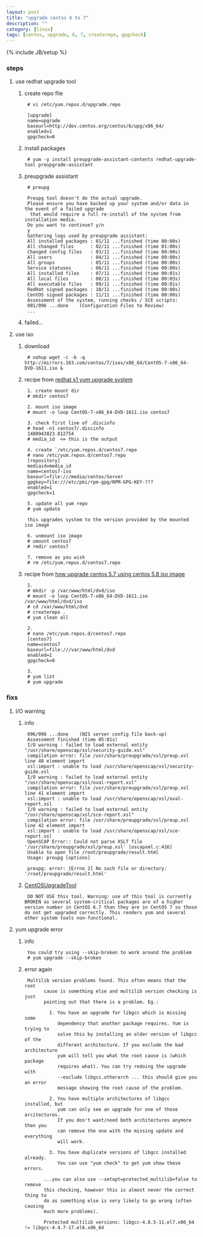 ```yaml
---
layout: post
title: "upgrade centos 6 to 7"
description: ""
category: [linux]
tags: [centos, upgrade, 6, 7, createrepo, gpgcheck]
---
```

{% include JB/setup %}


### steps

1. use redhat upgrade tool


    1. create repo file

            # vi /etc/yum.repos.d/upgrade.repo

            [upgrade]
            name=upgrade
            baseurl=http://dev.centos.org/centos/6/upg/x86_64/
            enabled=1
            gpgcheck=0

    1. install packages

            # yum -y install preupgrade-assistant-contents redhat-upgrade-tool preupgrade-assistant

    1. preupgrade assistant

            # preupg

            Preupg tool doesn't do the actual upgrade.
            Please ensure you have backed up your system and/or data in the event of a failed upgrade
             that would require a full re-install of the system from installation media.
            Do you want to continue? y/n
            y
            Gathering logs used by preupgrade assistant:
            All installed packages : 01/11 ...finished (time 00:00s)
            All changed files      : 02/11 ...finished (time 01:00s)
            Changed config files   : 03/11 ...finished (time 00:00s)
            All users              : 04/11 ...finished (time 00:00s)
            All groups             : 05/11 ...finished (time 00:00s)
            Service statuses       : 06/11 ...finished (time 00:00s)
            All installed files    : 07/11 ...finished (time 00:01s)
            All local files        : 08/11 ...finished (time 00:03s)
            All executable files   : 09/11 ...finished (time 00:01s)
            RedHat signed packages : 10/11 ...finished (time 00:00s)
            CentOS signed packages : 11/11 ...finished (time 00:00s)
            Assessment of the system, running checks / SCE scripts:
            001/096 ...done    (Configuration Files to Review)
            ...

    1. failed...

1. use iso

    1. download

            # nohup wget -c -b -q http://mirrors.163.com/centos/7/isos/x86_64/CentOS-7-x86_64-DVD-1611.iso &

    1. recipe from [redhat s1 yum upgrade system](https://access.redhat.com/documentation/en-US/Red_Hat_Enterprise_Linux/5/html/Deployment_Guide/s1-yum-upgrade-system.html)

            1. create mount dir
            # mkdir centos7

            2. mount iso image
            # mount -o loop CentOS-7-x86_64-DVD-1611.iso centos7

            3. check first line of .discinfo
            # head -n1 centos7/.discinfo
            1480943823.812754
            # media_id  <= this is the output

            4. create `/etc/yum.repos.d/centos7.repo
            # nano /etc/yum.repos.d/centos7.repo
            [repository] 
            mediaid=media_id 
            name=centos7-iso
            baseurl=file:///media/centos/Server
            gpgkey=file:///etc/pki/rpm-gpg/RPM-GPG-KEY-??? 
            enabled=1 
            gpgcheck=1

            5. update all yum repo
            # yum update

            this upgrades system to the version provided by the mounted iso image

            6. unmount iso image
            # umount centos7
            # rmdir centos7

            7. remove as you wish
            # rm /etc/yum.repos.d/centos7.repo

    1. recipe from [how upgrade centos 5.7 using centos 5.8 iso image](http://www.unix.com/red-hat/197473-how-upgrade-centos-5-7-using-centos-5-8-iso-image-vmware-workstation.html)

            1.
            # mkdir -p /var/www/html/dvd/iso
            # mount -o loop CentOS-7-x86_64-DVD-1611.iso /var/www/html/dvd/iso
            # cd /var/www/html/dvd
            # createrepo .
            # yum clean all

            2.
            # nano /etc/yum.repos.d/centos7.repo
            [centos7]
            name=centos7
            baseurl=file:///var/www/html/dvd
            enabled=1
            gpgcheck=0

            3.
            # yum list
            # yum upgrade

### fixs

1. I/O warning

    1. info

            096/096 ...done    (NIS server config file back-up)
            Assessment finished (time 05:01s)
            I/O warning : failed to load external entity "/usr/share/openscap/xsl/security-guide.xsl"
            compilation error: file /usr/share/preupgrade/xsl/preup.xsl line 40 element import
            xsl:import : unable to load /usr/share/openscap/xsl/security-guide.xsl
            I/O warning : failed to load external entity "/usr/share/openscap/xsl/oval-report.xsl"
            compilation error: file /usr/share/preupgrade/xsl/preup.xsl line 41 element import
            xsl:import : unable to load /usr/share/openscap/xsl/oval-report.xsl
            I/O warning : failed to load external entity "/usr/share/openscap/xsl/sce-report.xsl"
            compilation error: file /usr/share/preupgrade/xsl/preup.xsl line 42 element import
            xsl:import : unable to load /usr/share/openscap/xsl/sce-report.xsl
            OpenSCAP Error:: Could not parse XSLT file '/usr/share/preupgrade/xsl/preup.xsl' [oscapxml.c:416]
            Unable to open file /root/preupgrade/result.html
            Usage: preupg [options]

            preupg: error: [Errno 2] No such file or directory: '/root/preupgrade/result.html'

    1. [CentOSUpgradeTool](https://wiki.centos.org/TipsAndTricks/CentOSUpgradeTool)

            DO NOT USE this tool. Warning: use of this tool is currently BROKEN as several system-critical packages are of a higher version number in CentOS 6.7 than they are in CentOS 7 so those do not get upgraded correctly. This renders yum and several other system tools non-functional.

1. yum upgrade error

    1. info

            You could try using --skip-broken to work around the problem
            # yum upgrade --skip-broken

    1. error again

            Multilib version problems found. This often means that the root
                  cause is something else and multilib version checking is just
                  pointing out that there is a problem. Eg.:

                    1. You have an upgrade for libgcc which is missing some
                       dependency that another package requires. Yum is trying to
                       solve this by installing an older version of libgcc of the
                       different architecture. If you exclude the bad architecture
                       yum will tell you what the root cause is (which package
                       requires what). You can try redoing the upgrade with
                       --exclude libgcc.otherarch ... this should give you an error
                       message showing the root cause of the problem.

                    2. You have multiple architectures of libgcc installed, but
                       yum can only see an upgrade for one of those arcitectures.
                       If you don't want/need both architectures anymore then you
                       can remove the one with the missing update and everything
                       will work.

                    3. You have duplicate versions of libgcc installed already.
                       You can use "yum check" to get yum show these errors.

                  ...you can also use --setopt=protected_multilib=false to remove
                  this checking, however this is almost never the correct thing to
                  do as something else is very likely to go wrong (often causing
                  much more problems).

                  Protected multilib versions: libgcc-4.8.5-11.el7.x86_64 != libgcc-4.4.7-17.el6.x86_64
